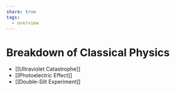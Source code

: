 ```yaml
---
share: true
tags:
  - overview
---
```


# Breakdown of Classical Physics

- [[Ultraviolet Catastrophe]]
- [[Photoelectric Effect]]
- [[Double-Slit Experiment]]

